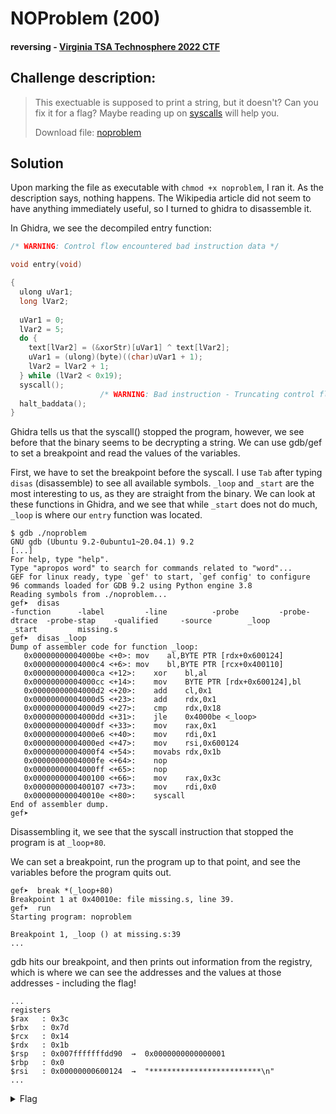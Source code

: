 # NOProblem (200)
#### reversing - [Virginia TSA Technosphere 2022 CTF](../main.md)

## Challenge description:
> This exectuable is supposed to print a string, but it doesn't? Can you fix it for a flag? Maybe reading up on [syscalls](https://en.wikipedia.org/wiki/System_call) will help you.
> 
> Download file: [noproblem](./../assets/noproblem)

## Solution 
Upon marking the file as executable with `chmod +x noproblem`, I ran it. As the description says, nothing happens. The Wikipedia article did not seem to have anything immediately useful, so I turned to ghidra to disassemble it.

In Ghidra, we see the decompiled entry function:
```c
/* WARNING: Control flow encountered bad instruction data */

void entry(void)

{
  ulong uVar1;
  long lVar2;
  
  uVar1 = 0;
  lVar2 = 5;
  do {
    text[lVar2] = (&xorStr)[uVar1] ^ text[lVar2];
    uVar1 = (ulong)(byte)((char)uVar1 + 1);
    lVar2 = lVar2 + 1;
  } while (lVar2 < 0x19);
  syscall();
                    /* WARNING: Bad instruction - Truncating control flow here */
  halt_baddata();
}
```

Ghidra tells us that the syscall() stopped the program, however, we see before that the binary seems to be decrypting a string. We can use gdb/gef to set a breakpoint and read the values of the variables.

First, we have to set the breakpoint before the syscall. I use `Tab` after typing `disas` (disassemble) to see all available symbols. `_loop` and `_start` are the most interesting to us, as they are straight from the binary. We can look at these functions in Ghidra, and we see that while `_start` does not do much, `_loop` is where our `entry` function was located. 
```
$ gdb ./noproblem
GNU gdb (Ubuntu 9.2-0ubuntu1~20.04.1) 9.2
[...]
For help, type "help".
Type "apropos word" to search for commands related to "word"...
GEF for linux ready, type `gef' to start, `gef config' to configure
96 commands loaded for GDB 9.2 using Python engine 3.8
Reading symbols from ./noproblem...
gef➤  disas 
-function      -label         -line          -probe         -probe-dtrace  -probe-stap    -qualified     -source        _loop          _start         missing.s      
gef➤  disas _loop
Dump of assembler code for function _loop:
   0x00000000004000be <+0>:	mov    al,BYTE PTR [rdx+0x600124]
   0x00000000004000c4 <+6>:	mov    bl,BYTE PTR [rcx+0x400110]
   0x00000000004000ca <+12>:	xor    bl,al
   0x00000000004000cc <+14>:	mov    BYTE PTR [rdx+0x600124],bl
   0x00000000004000d2 <+20>:	add    cl,0x1
   0x00000000004000d5 <+23>:	add    rdx,0x1
   0x00000000004000d9 <+27>:	cmp    rdx,0x18
   0x00000000004000dd <+31>:	jle    0x4000be <_loop>
   0x00000000004000df <+33>:	mov    rax,0x1
   0x00000000004000e6 <+40>:	mov    rdi,0x1
   0x00000000004000ed <+47>:	mov    rsi,0x600124
   0x00000000004000f4 <+54>:	movabs rdx,0x1b
   0x00000000004000fe <+64>:	nop
   0x00000000004000ff <+65>:	nop
   0x0000000000400100 <+66>:	mov    rax,0x3c
   0x0000000000400107 <+73>:	mov    rdi,0x0
   0x000000000040010e <+80>:	syscall 
End of assembler dump.
gef➤ 
```
Disassembling it, we see that the syscall instruction that stopped the program is at `_loop+80`.

We can set a breakpoint, run the program up to that point, and see the variables before the program quits out.
```
gef➤  break *(_loop+80)
Breakpoint 1 at 0x40010e: file missing.s, line 39.
gef➤  run 
Starting program: noproblem 

Breakpoint 1, _loop () at missing.s:39
...
```
gdb hits our breakpoint, and then prints out information from the registry, which is where we can see the addresses and the values at those addresses - including the flag!
```
...
registers
$rax   : 0x3c              
$rbx   : 0x7d              
$rcx   : 0x14              
$rdx   : 0x1b              
$rsp   : 0x007fffffffdd90  →  0x0000000000000001
$rbp   : 0x0               
$rsi   : 0x00000000600124  →  "*************************\n"
...
```

<details> 
    <summary>Flag</summary>
flag{syscallamongfriends}
</details>